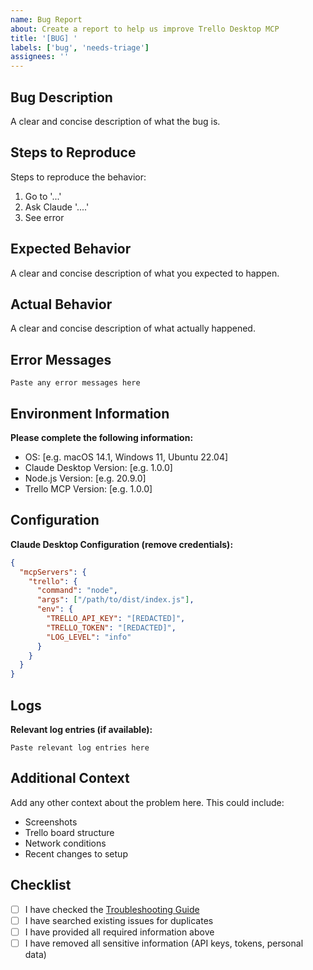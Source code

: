 ```yaml
---
name: Bug Report
about: Create a report to help us improve Trello Desktop MCP
title: '[BUG] '
labels: ['bug', 'needs-triage']
assignees: ''
---
```


## Bug Description
A clear and concise description of what the bug is.

## Steps to Reproduce
Steps to reproduce the behavior:
1. Go to '...'
2. Ask Claude '....'
3. See error

## Expected Behavior
A clear and concise description of what you expected to happen.

## Actual Behavior
A clear and concise description of what actually happened.

## Error Messages
```
Paste any error messages here
```

## Environment Information
**Please complete the following information:**
- OS: [e.g. macOS 14.1, Windows 11, Ubuntu 22.04]
- Claude Desktop Version: [e.g. 1.0.0]
- Node.js Version: [e.g. 20.9.0]
- Trello MCP Version: [e.g. 1.0.0]

## Configuration
**Claude Desktop Configuration (remove credentials):**
```json
{
  "mcpServers": {
    "trello": {
      "command": "node",
      "args": ["/path/to/dist/index.js"],
      "env": {
        "TRELLO_API_KEY": "[REDACTED]",
        "TRELLO_TOKEN": "[REDACTED]",
        "LOG_LEVEL": "info"
      }
    }
  }
}
```

## Logs
**Relevant log entries (if available):**
```
Paste relevant log entries here
```

## Additional Context
Add any other context about the problem here. This could include:
- Screenshots
- Trello board structure
- Network conditions
- Recent changes to setup

## Checklist
- [ ] I have checked the [Troubleshooting Guide](https://github.com/kocakli/trello-desktop-mcp/wiki/Troubleshooting)
- [ ] I have searched existing issues for duplicates
- [ ] I have provided all required information above
- [ ] I have removed all sensitive information (API keys, tokens, personal data)